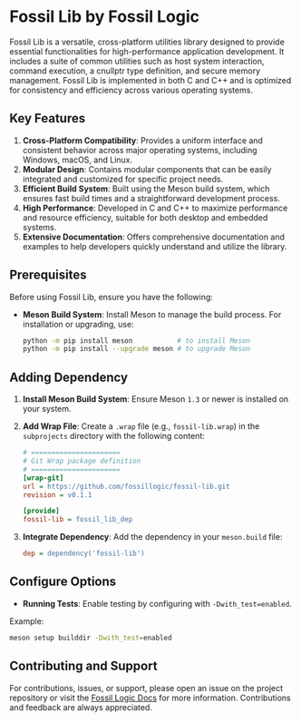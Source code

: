 # **Fossil Lib by Fossil Logic**

Fossil Lib is a versatile, cross-platform utilities library designed to provide essential functionalities for high-performance application development. It includes a suite of common utilities such as host system interaction, command execution, a cnullptr type definition, and secure memory management. Fossil Lib is implemented in both C and C++ and is optimized for consistency and efficiency across various operating systems.

## Key Features

1. **Cross-Platform Compatibility**: Provides a uniform interface and consistent behavior across major operating systems, including Windows, macOS, and Linux.
2. **Modular Design**: Contains modular components that can be easily integrated and customized for specific project needs.
3. **Efficient Build System**: Built using the Meson build system, which ensures fast build times and a straightforward development process.
4. **High Performance**: Developed in C and C++ to maximize performance and resource efficiency, suitable for both desktop and embedded systems.
5. **Extensive Documentation**: Offers comprehensive documentation and examples to help developers quickly understand and utilize the library.

## Prerequisites

Before using Fossil Lib, ensure you have the following:

- **Meson Build System**: Install Meson to manage the build process. For installation or upgrading, use:

  ```sh
  python -m pip install meson           # to install Meson
  python -m pip install --upgrade meson # to upgrade Meson
  ```

## Adding Dependency

1. **Install Meson Build System**: Ensure Meson `1.3` or newer is installed on your system.

2. **Add Wrap File**: Create a `.wrap` file (e.g., `fossil-lib.wrap`) in the `subprojects` directory with the following content:

   ```ini
   # ======================
   # Git Wrap package definition
   # ======================
   [wrap-git]
   url = https://github.com/fossillogic/fossil-lib.git
   revision = v0.1.1

   [provide]
   fossil-lib = fossil_lib_dep
   ```

3. **Integrate Dependency**: Add the dependency in your `meson.build` file:

   ```ini
   dep = dependency('fossil-lib')
   ```

## Configure Options

- **Running Tests**: Enable testing by configuring with `-Dwith_test=enabled`.

Example:

```sh
meson setup builddir -Dwith_test=enabled
```

## Contributing and Support

For contributions, issues, or support, please open an issue on the project repository or visit the [Fossil Logic Docs](https://fossillogic.com/docs) for more information. Contributions and feedback are always appreciated.

